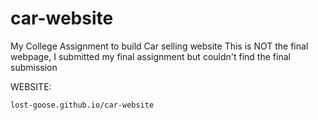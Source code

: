# car-website
My College Assignment to build Car selling website
This is NOT the final webpage, I submitted my final assignment but couldn't find the final submission

WEBSITE:

    lost-goose.github.io/car-website
